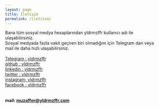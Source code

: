 ```yaml
---
layout: page
title: İletişim
permalink: /iletisim/
---
```


  Bana tüm sosyal medya hesaplarından yldrmzffr kullanıcı adı ile ulaşabilirsiniz.
<br>
  Sosyal medyada fazla vakit geçiren biri olmadığım için Telegram dan veya mail ile daha hızlı ulaşabilirsiniz.
<br><br>
    <a href="https://t.me/yldrmzffr/">Telegram : yldrmzffr</a><br>
    <a href="https://github.com/yldrmzffr/">github   : yldrmzffr</a><br>
    <a href="https://linkedin.com/in/yldrmzffr/">linkedin : yldrmzffr<a><br>
    <a href="https://twitter.com/yldrmzffr/">twitter  : yldrmzffr<a><br>
    <a href="https://instagram.com/yldrmzffr/">instagram: yldrmzffr<a><br>
    <a href="https://facebook.com/yldrmzffr/">facebook : yldrmzffr<a><br>
<br>
<br>
<b>
  mail: muzaffer@yldrmzffr.com
</b>

